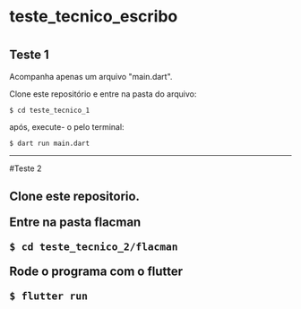 # teste_tecnico_escribo <h1>

<h2>Teste 1</h2>
Acompanha apenas um arquivo "main.dart".<p>
Clone este repositório e entre na pasta do arquivo:<p>

~~~
$ cd teste_tecnico_1
~~~

 <p>após, execute- o pelo terminal:</p>

~~~
$ dart run main.dart
~~~
----------------------------------

#Teste 2<h2>

<p>Clone este repositorio.</p>
<p>Entre na pasta flacman</p>

~~~
$ cd teste_tecnico_2/flacman
~~~

Rode o programa com o flutter<p>
~~~
$ flutter run
~~~
